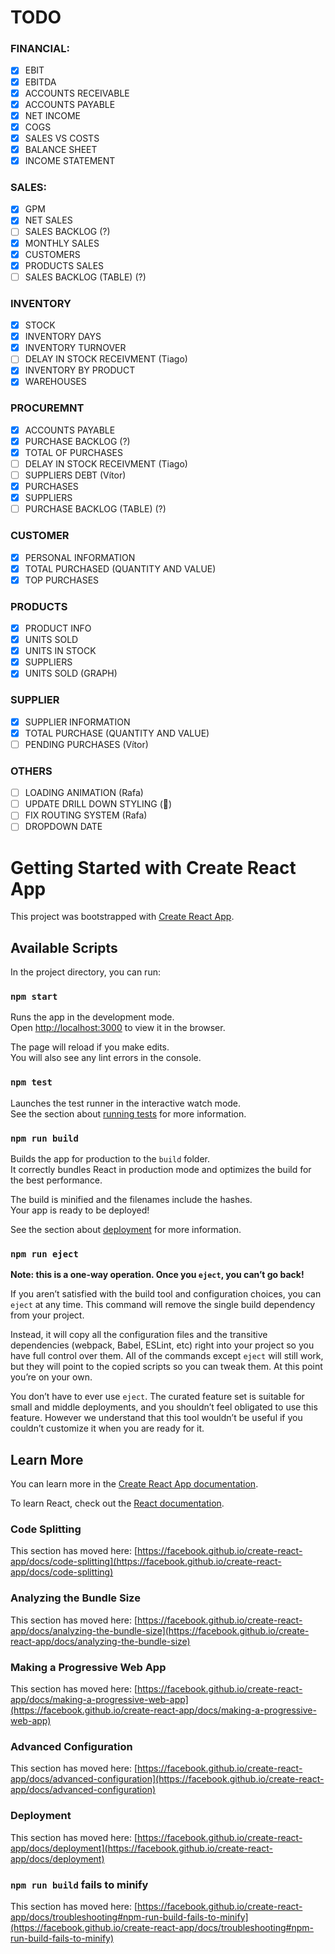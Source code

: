 # TODO

### FINANCIAL:

- [x] EBIT
- [x] EBITDA
- [x] ACCOUNTS RECEIVABLE
- [x] ACCOUNTS PAYABLE
- [x] NET INCOME
- [x] COGS
- [x] SALES VS COSTS
- [x] BALANCE SHEET
- [x] INCOME STATEMENT

### SALES:

- [x] GPM
- [x] NET SALES
- [ ] SALES BACKLOG (?)
- [x] MONTHLY SALES
- [x] CUSTOMERS
- [x] PRODUCTS SALES
- [ ] SALES BACKLOG (TABLE) (?)

### INVENTORY

- [x] STOCK
- [x] INVENTORY DAYS
- [x] INVENTORY TURNOVER
- [ ] DELAY IN STOCK RECEIVMENT (Tiago)
- [x] INVENTORY BY PRODUCT
- [x] WAREHOUSES

### PROCUREMNT

- [x] ACCOUNTS PAYABLE
- [x] PURCHASE BACKLOG (?)
- [x] TOTAL OF PURCHASES
- [ ] DELAY IN STOCK RECEIVMENT (Tiago)
- [ ] SUPPLIERS DEBT (Vítor)
- [x] PURCHASES
- [x] SUPPLIERS
- [ ] PURCHASE BACKLOG (TABLE) (?)

### CUSTOMER

- [x] PERSONAL INFORMATION
- [x] TOTAL PURCHASED (QUANTITY AND VALUE)
- [x] TOP PURCHASES

### PRODUCTS

- [x] PRODUCT INFO
- [x] UNITS SOLD
- [x] UNITS IN STOCK 
- [x] SUPPLIERS
- [x] UNITS SOLD (GRAPH)

### SUPPLIER

- [x] SUPPLIER INFORMATION
- [x] TOTAL PURCHASE (QUANTITY AND VALUE)
- [ ] PENDING PURCHASES (Vítor)

### OTHERS
- [ ] LOADING ANIMATION (Rafa)
- [ ] UPDATE DRILL DOWN STYLING (🐝)
- [ ] FIX ROUTING SYSTEM (Rafa)
- [ ] DROPDOWN DATE

# Getting Started with Create React App

This project was bootstrapped with [Create React App](https://github.com/facebook/create-react-app).

## Available Scripts

In the project directory, you can run:

### `npm start`

Runs the app in the development mode.\
Open [http://localhost:3000](http://localhost:3000) to view it in the browser.

The page will reload if you make edits.\
You will also see any lint errors in the console.

### `npm test`

Launches the test runner in the interactive watch mode.\
See the section about [running tests](https://facebook.github.io/create-react-app/docs/running-tests) for more information.

### `npm run build`

Builds the app for production to the `build` folder.\
It correctly bundles React in production mode and optimizes the build for the best performance.

The build is minified and the filenames include the hashes.\
Your app is ready to be deployed!

See the section about [deployment](https://facebook.github.io/create-react-app/docs/deployment) for more information.

### `npm run eject`

**Note: this is a one-way operation. Once you `eject`, you can’t go back!**

If you aren’t satisfied with the build tool and configuration choices, you can `eject` at any time. This command will remove the single build dependency from your project.

Instead, it will copy all the configuration files and the transitive dependencies (webpack, Babel, ESLint, etc) right into your project so you have full control over them. All of the commands except `eject` will still work, but they will point to the copied scripts so you can tweak them. At this point you’re on your own.

You don’t have to ever use `eject`. The curated feature set is suitable for small and middle deployments, and you shouldn’t feel obligated to use this feature. However we understand that this tool wouldn’t be useful if you couldn’t customize it when you are ready for it.

## Learn More

You can learn more in the [Create React App documentation](https://facebook.github.io/create-react-app/docs/getting-started).

To learn React, check out the [React documentation](https://reactjs.org/).

### Code Splitting

This section has moved here: [https://facebook.github.io/create-react-app/docs/code-splitting](https://facebook.github.io/create-react-app/docs/code-splitting)

### Analyzing the Bundle Size

This section has moved here: [https://facebook.github.io/create-react-app/docs/analyzing-the-bundle-size](https://facebook.github.io/create-react-app/docs/analyzing-the-bundle-size)

### Making a Progressive Web App

This section has moved here: [https://facebook.github.io/create-react-app/docs/making-a-progressive-web-app](https://facebook.github.io/create-react-app/docs/making-a-progressive-web-app)

### Advanced Configuration

This section has moved here: [https://facebook.github.io/create-react-app/docs/advanced-configuration](https://facebook.github.io/create-react-app/docs/advanced-configuration)

### Deployment

This section has moved here: [https://facebook.github.io/create-react-app/docs/deployment](https://facebook.github.io/create-react-app/docs/deployment)

### `npm run build` fails to minify

This section has moved here: [https://facebook.github.io/create-react-app/docs/troubleshooting#npm-run-build-fails-to-minify](https://facebook.github.io/create-react-app/docs/troubleshooting#npm-run-build-fails-to-minify)
